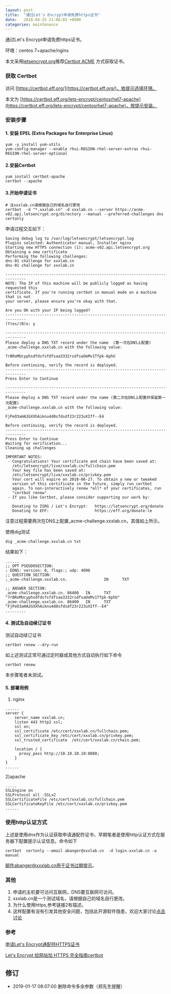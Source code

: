 ```yaml
---
layout: post
title:  "通过Let's Encrypt申请免费https证书"
date:   2018-04-25 21:06:02 +0800
categories: maintenance
---
```





通过Let's Encrypt申请免费https证书。

环境：centos 7+apache/nginx

本文采用[letsencrypt.org](https://letsencrypt.org/getting-started/)推荐[Certbot ACME](https://certbot.eff.org/) 方式获取证书。

### 获取 Certbot

访问 [https://certbot.eff.org/](https://certbot.eff.org/)，依提示选择环境。

本文为 [https://certbot.eff.org/lets-encrypt/centosrhel7-apache](https://certbot.eff.org/lets-encrypt/centosrhel7-apache)，按提示安装。


### 安装步骤

#### 1. 安装 EPEL (Extra Packages for Enterprise Linux)
```
yum -y install yum-utils
yum-config-manager --enable rhui-REGION-rhel-server-extras rhui-REGION-rhel-server-optional
```
#### 2.安装Certbot
```
yum install certbot-apache
certbot --apache
```

#### 3.开始申请证书
```
# 注xxxlab.cn请根据自己的域名自行更改
certbot  -d "*.xxxlab.cn" -d xxxlab.cn --server https://acme-v02.api.letsencrypt.org/directory --manual --preferred-challenges dns certonly
```
申请过程交互如下：
```
Saving debug log to /var/log/letsencrypt/letsencrypt.log
Plugins selected: Authenticator manual, Installer nginx
Starting new HTTPS connection (1): acme-v02.api.letsencrypt.org
Obtaining a new certificate
Performing the following challenges:
dns-01 challenge for xxxlab.cn
dns-01 challenge for xxxlab.cn

-------------------------------------------------------------------------------
NOTE: The IP of this machine will be publicly logged as having requested this
certificate. If you're running certbot in manual mode on a machine that is not
your server, please ensure you're okay with that.

Are you OK with your IP being logged?
-------------------------------------------------------------------------------
(Y)es/(N)o: y

-------------------------------------------------------------------------------
Please deploy a DNS TXT record under the name  (第一次在DNS上配置)
_acme-challenge.xxxlab.cn with the following value:

7rBRoMUcyphsdfdsfsfdfsaa3332rsdfsaOeMv1Tfpk-6phU

Before continuing, verify the record is deployed.
-------------------------------------------------------------------------------
Press Enter to Continue

-------------------------------------------------------------------------------
Please deploy a DNS TXT record under the name (第二次在DNS上配置并保留第一次配置)
_acme-challenge.xxxlab.cn with the following value:

FjPeO3aHA2GXXhAiknu4d0sfdsdf23r223uXIff--E4

Before continuing, verify the record is deployed.
-------------------------------------------------------------------------------
Press Enter to Continue
Waiting for verification...
Cleaning up challenges

IMPORTANT NOTES:
 - Congratulations! Your certificate and chain have been saved at:
   /etc/letsencrypt/live/xxxlab.cn/fullchain.pem
   Your key file has been saved at:
   /etc/letsencrypt/live/xxxlab.cn/privkey.pem
   Your cert will expire on 2018-06-27. To obtain a new or tweaked
   version of this certificate in the future, simply run certbot
   again. To non-interactively renew *all* of your certificates, run
   "certbot renew"
 - If you like Certbot, please consider supporting our work by:

   Donating to ISRG / Let's Encrypt:   https://letsencrypt.org/donate
   Donating to EFF:                    https://eff.org/donate-le
```

注意过程需要两次在DNS上配置_acme-challenge.xxxlab.cn，其值如上所示。

使用dig测试
```
dig _acme-challenge.xxxlab.cn txt
```
结果如下：
```
......
;; OPT PSEUDOSECTION:
; EDNS: version: 0, flags:; udp: 4096
;; QUESTION SECTION:
;_acme-challenge.xxxlab.cn.                IN      TXT

;; ANSWER SECTION:
_acme-challenge.xxxlab.cn. 86400   IN      TXT     "7rBRoMUcyphsdfdsfsfdfsaa3332rsdfsaOeMv1Tfpk-6phU"
_acme-challenge.xxxlab.cn. 86400   IN      TXT     "FjPeO3aHA2GXXhAiknu4d0sfdsdf23r223uXIff--E4"
.........
```

#### 4. 测试及自动续订证书

测试自动续订证书

```
certbot renew --dry-run
```
如上述测试正常可通过定时器或其他方式自动执行如下命令
```
certbot renew
```
本步骤笔者未测试。



#### 5. 部署用例

1) nginx
```
......
server {
    server_name xxxlab.cn;
    listen 443 http2 ssl;
    ssl on;
    ssl_certificate /etc/cert/xxxlab.cn/fullchain.pem;
    ssl_certificate_key /etc/cert/xxxlab.cn/privkey.pem;
    ssl_trusted_certificate  /etc/cert/xxxlab.cn/chain.pem;

    location / {
      proxy_pass http://10.10.10.10:8080;
    }
}
......
```
2)apache
```
.....
SSLEngine on
SSLProtocol all -SSLv2
SSLCertificateFile /etc/cert/xxxlab.cn/fullchain.pem
SSLCertificateKeyFile /etc/cert/xxxlab.cn/privkey.pem
......
```



### 使用http认证方式
上述是使用dns作为认证获取申请通配符证书，早期笔者是使用http认证方式在服务器下配置提示认证信息。命令如下
```
certbot  certonly --email abanger@xxxlab.cn  -d login.xxxlab.cn -a manual
```
邮件abanger@xxxlab.cn用于证书过期提示。


### 其他
1. 申请的主机要可访问互联网，DNS要互联网可访问。
2. xxxlab.cn是一个测试域名，请根据自己的域名自行更改。
3. 为什么使用https,参考链接2有描述。
4. 这样配置有没有引发其他安全问题，包括此开源软件隐患，欢迎大家讨论[点击讨论](https://github.com/abanger/abanger.github.io/issues)

### 参考

[申请Let's Encrypt通配符HTTPS证书](https://my.oschina.net/kimver/blog/1634575)

[Let's Encrypt 给网站加 HTTPS 完全指南certbot](https://blog.csdn.net/cstopery/article/details/51911298)

## 修订  
- 2019-01-17 08:07:00 删除命令多余参数（郑先生提醒）
